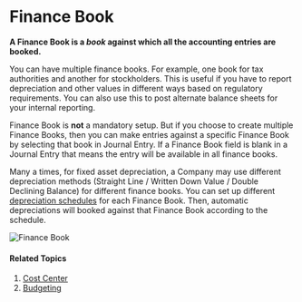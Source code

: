 <!-- add-breadcrumbs -->
# Finance Book

**A Finance Book is a *book* against which all the accounting entries are booked.**

You can have multiple finance books. For example, one book for tax authorities and another for stockholders. This is useful if you have to report depreciation and other values in different ways based on regulatory requirements. You can also use this to post alternate balance sheets for your internal reporting.

Finance Book is **not** a mandatory setup. But if you choose to create multiple Finance Books, then you can make entries against a specific Finance Book by selecting that book in Journal Entry. If a Finance Book field is blank in a Journal Entry that means the entry will be available in all finance books.

Many a times, for fixed asset depreciation, a Company may use different depreciation methods (Straight Line / Written Down Value / Double Declining Balance) for different finance books. You can set up different [depreciation schedules](/docs/user/manual/en/asset/asset-depreciation) for each Finance Book. Then, automatic depreciations will booked against that Finance Book according to the schedule.

<img class="screenshot" alt="Finance Book" src="{{docs_base_url}}/v12/assets/img/accounts/finance-book.png">

#### Related Topics
1. [Cost Center](/docs/user/manual/en/accounts/cost-center)
1. [Budgeting](/docs/user/manual/en/accounts/budgeting)
